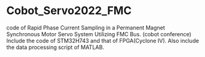 # Cobot_Servo2022_FMC
code of Rapid Phase Current Sampling in a Permanent Magnet Synchronous Motor Servo System Utilizing FMC Bus. (cobot conference) Include the code of STM32H743 and that of FPGA(Cyclone IV). Also include the data processing script of MATLAB.

